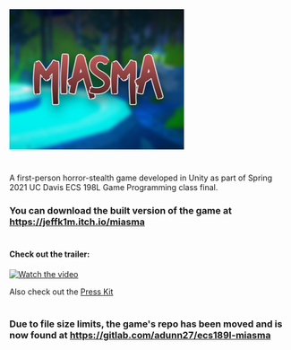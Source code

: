<img alt="Miasma" src="MiasmaLogoCropped.png">

#

A first-person horror-stealth game developed in Unity as part of Spring 2021 UC Davis ECS 198L Game Programming class final. 

### You can download the built version of the game at https://jeffk1m.itch.io/miasma

#
#### Check out the trailer:

<a href="http://www.youtube.com/watch?feature=player_embedded&v=TQRrB2nK93M" target="_blank">
 <img src="http://img.youtube.com/vi/TQRrB2nK93M/hqdefault.jpg" alt="Watch the video" width="400" height="300 border="10" />
</a>
                                                                                                                         
Also check out the [Press Kit](Press%20Kit.pdf)

#
### Due to file size limits, the game's repo has been moved and is now found at https://gitlab.com/adunn27/ecs189l-miasma
